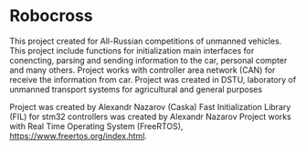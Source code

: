 # Robocross
This project created for All-Russian competitions of unmanned vehicles. This project include functions for initialization main interfaces for conencting, parsing and sending information to the car, personal compter and many others. Project works with controller area network (CAN) for receive the information from car. Project was created in DSTU, laboratory of unmanned transport systems for agricultural and general purposes

Project was created by Alexandr Nazarov (Caska)
Fast Initialization Library (FIL) for stm32 controllers was created by Alexandr Nazarov
Project works with Real Time Operating System (FreeRTOS), https://www.freertos.org/index.html.
